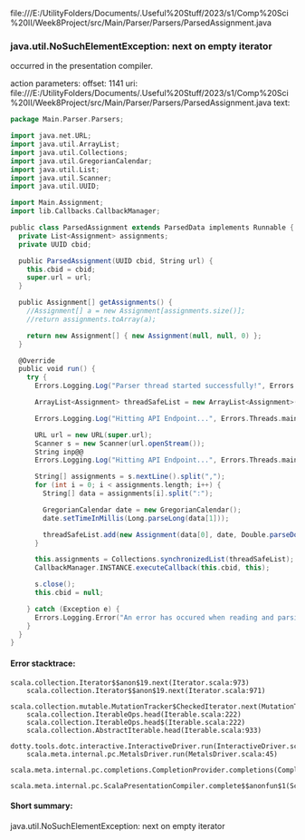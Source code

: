 file:///E:/UtilityFolders/Documents/.Useful%20Stuff/2023/s1/Comp%20Sci%20II/Week8Project/src/Main/Parser/Parsers/ParsedAssignment.java
### java.util.NoSuchElementException: next on empty iterator

occurred in the presentation compiler.

action parameters:
offset: 1141
uri: file:///E:/UtilityFolders/Documents/.Useful%20Stuff/2023/s1/Comp%20Sci%20II/Week8Project/src/Main/Parser/Parsers/ParsedAssignment.java
text:
```scala
package Main.Parser.Parsers;

import java.net.URL;
import java.util.ArrayList;
import java.util.Collections;
import java.util.GregorianCalendar;
import java.util.List;
import java.util.Scanner;
import java.util.UUID;

import Main.Assignment;
import lib.Callbacks.CallbackManager;

public class ParsedAssignment extends ParsedData implements Runnable {
  private List<Assignment> assignments;
  private UUID cbid;

  public ParsedAssignment(UUID cbid, String url) {
    this.cbid = cbid;
    super.url = url;
  }

  public Assignment[] getAssignments() {
    //Assignment[] a = new Assignment[assignments.size()];
    //return assignments.toArray(a);

    return new Assignment[] { new Assignment(null, null, 0) };
  }

  @Override
  public void run() {
    try {
      Errors.Logging.Log("Parser thread started successfully!", Errors.Threads.main);

      ArrayList<Assignment> threadSafeList = new ArrayList<Assignment>();

      Errors.Logging.Log("Hitting API Endpoint...", Errors.Threads.main);

      URL url = new URL(super.url);
      Scanner s = new Scanner(url.openStream());
      String inp@@
      Errors.Logging.Log("Hitting API Endpoint...", Errors.Threads.main);

      String[] assignments = s.nextLine().split(",");
      for (int i = 0; i < assignments.length; i++) {
        String[] data = assignments[i].split(":");

        GregorianCalendar date = new GregorianCalendar();
        date.setTimeInMillis(Long.parseLong(data[1]));

        threadSafeList.add(new Assignment(data[0], date, Double.parseDouble(data[2])));
      }

      this.assignments = Collections.synchronizedList(threadSafeList);
      CallbackManager.INSTANCE.executeCallback(this.cbid, this);

      s.close();
      this.cbid = null;

    } catch (Exception e) {
      Errors.Logging.Error("An error has occured when reading and parsing API data!", Errors.Threads.parser, e);
    }
  }
}

```



#### Error stacktrace:

```
scala.collection.Iterator$$anon$19.next(Iterator.scala:973)
	scala.collection.Iterator$$anon$19.next(Iterator.scala:971)
	scala.collection.mutable.MutationTracker$CheckedIterator.next(MutationTracker.scala:76)
	scala.collection.IterableOps.head(Iterable.scala:222)
	scala.collection.IterableOps.head$(Iterable.scala:222)
	scala.collection.AbstractIterable.head(Iterable.scala:933)
	dotty.tools.dotc.interactive.InteractiveDriver.run(InteractiveDriver.scala:168)
	scala.meta.internal.pc.MetalsDriver.run(MetalsDriver.scala:45)
	scala.meta.internal.pc.completions.CompletionProvider.completions(CompletionProvider.scala:46)
	scala.meta.internal.pc.ScalaPresentationCompiler.complete$$anonfun$1(ScalaPresentationCompiler.scala:123)
```
#### Short summary: 

java.util.NoSuchElementException: next on empty iterator
